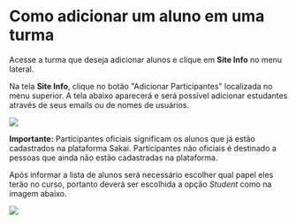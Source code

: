 # Como adicionar um aluno em uma turma

Acesse a turma que deseja adicionar alunos e clique em **Site Info** no menu
lateral.

Na tela **Site Info**, clique no botão "Adicionar Participantes" localizada no
menu superior. A tela abaixo aparecerá e será possível adicionar estudantes
através de seus emails ou de nomes de usuários.

![](images/add-student.png)

**Importante:** Participantes oficiais significam os alunos que já estão
cadastrados na plataforma Sakai. Participantes não oficiais é destinado a
pessoas que ainda não estão cadastradas na plataforma.

Após informar a lista de alunos será necessário escolher qual papel eles terão
no curso, portanto deverá ser escolhida a opção _Student_ como na imagem abaixo.

![](images/student-role.png)
